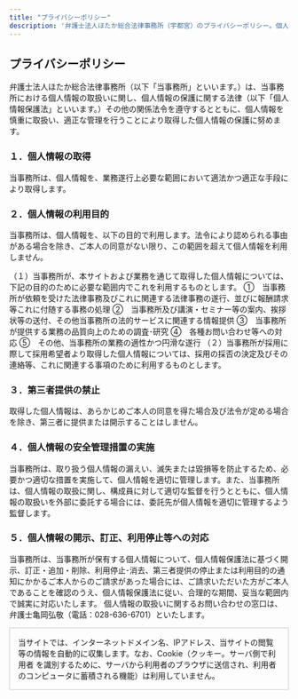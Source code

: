 ```yaml
---
title: "プライバシーポリシー"
description: '弁護士法人ほたか総合法律事務所（宇都宮）のプライバシーポリシー。個人情報の取得・利用目的・第三者提供・安全管理措置などの取扱方針を掲載しています。'
---
```


## プライバシーポリシー


弁護士法人ほたか総合法律事務所（以下「当事務所」といいます。）は、当事務所における個人情報の取扱いに関し、個人情報の保護に関する法律（以下「個人情報保護法」といいます。）その他の関係法令を遵守するとともに、個人情報を慎重に取扱い、適正な管理を行うことにより取得した個人情報の保護に努めます。

### １．個人情報の取得
当事務所は、個人情報を、業務遂行上必要な範囲において適法かつ適正な手段により取得します。

### ２．個人情報の利用目的
当事務所は、個人情報を、以下の目的で利用します。法令により認められる事由がある場合を除き、ご本人の同意がない限り、この範囲を超えて個人情報を利用しません。

（１）当事務所が、本サイトおよび業務を通じて取得した個人情報については、下記の目的のために必要な範囲内でこれを利用するものとします。
①　当事務所が依頼を受けた法律事務及びこれに関連する法律事務の遂行、並びに報酬請求等これに付随する事務の処理
②　当事務所及び講演・セミナー等の案内、挨拶状等の送付、その他当事務所の法的サービスに関連する情報提供
③　当事務所が提供する業務の品質向上のための調査･研究
④　各種お問い合わせ等への対応
⑤　その他、当事務所の業務の適性かつ円滑な遂行
（２）当事務所が採用に際して採用希望者より取得した個人情報については、採用の採否の決定及びその連絡等、これに関連する事項のために利用するものとします。

### ３．第三者提供の禁止
取得した個人情報は、あらかじめご本人の同意を得た場合及び法令が定める場合を除き、第三者に提供または開示することはしません。

### ４．個人情報の安全管理措置の実施
当事務所は、取り扱う個人情報の漏えい、滅失または毀損等を防止するため、必要かつ適切な措置を実施して、個人情報を適切に管理します。また、当事務所は、個人情報の取扱に関し、構成員に対して適切な監督を行うとともに、個人情報の取扱いを外部に委託する場合には、委託先が個人情報を適切に管理するよう監督します。

### ５．個人情報の開示、訂正、利用停止等への対応
当事務所は、当事務所が保有する個人情報について、個人情報保護法に基づく開示、訂正・追加・削除、利用停止･消去、第三者提供の停止または利用目的の通知にかかるご本人からのご請求があった場合には、ご請求いただいた方がご本人であることを確認のうえ、個人情報保護法に従い、合理的な期間、妥当な範囲内で誠実に対応いたします。
個人情報の取扱いに関するお問い合わせの窓口は、弁護士亀岡弘敬（電話：028-636-6701）といたします。

<div style="border:1px solid #ccc;padding:15px">
当サイトでは、インターネットドメイン名、IPアドレス、当サイトの閲覧等の情報を自動的に収集します。なお、Cookie（クッキー。サーバ側で利用者 を識別するために、サーバから利用者のブラウザに送信され、利用者のコンピュータに蓄積される機能）は利用していません。
</div>